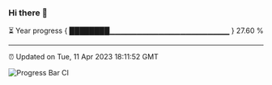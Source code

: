 ### Hi there 👋

⏳ Year progress { ████████▁▁▁▁▁▁▁▁▁▁▁▁▁▁▁▁▁▁▁▁▁▁ } 27.60 %

---

⏰ Updated on Tue, 11 Apr 2023 18:11:52 GMT

![Progress Bar CI](https://github.com/liununu/liununu/workflows/Progress%20Bar%20CI/badge.svg)
